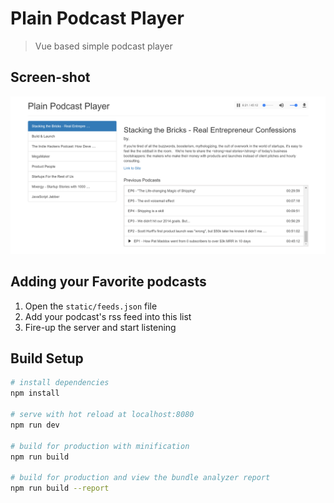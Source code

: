 # Plain Podcast Player

> Vue based simple podcast player

## Screen-shot

![Screen-shot of Plain Podcast Player](./screenshot.png "Screen-shot of Plain Podcast Player")

## Adding your Favorite podcasts

1. Open the `static/feeds.json` file
2. Add your podcast's rss feed into this list
3. Fire-up the server and start listening

## Build Setup

``` bash
# install dependencies
npm install

# serve with hot reload at localhost:8080
npm run dev

# build for production with minification
npm run build

# build for production and view the bundle analyzer report
npm run build --report
```